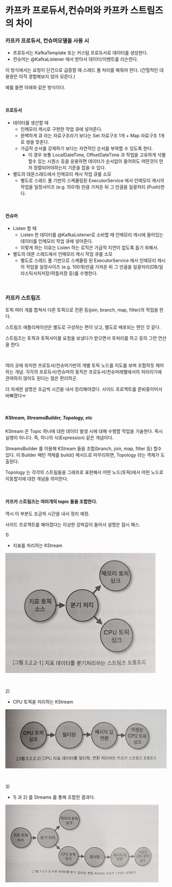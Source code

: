 # 카프카 프로듀서,컨슈머와 카프카 스트림즈의 차이

### 카프카 프로듀서, 컨슈머모델을 사용 시

- 프로듀서는 KafkaTemplate 또는 커스텀 프로듀서로 데이터를 생성한다.
- 컨슈머는 @KafkaListener 에서 받아서 데이터/이벤트를 리슨한다.

이 방식에서는 요청이 단건으로 급증할 때 스레드 풀 처리를 해줘야 한다. (간헐적인 대용량은 아직 경험해보지 않아 모른다.)

예를 들면 아래와 같은 방식이다.

<br>



#### 프로듀서

- 데이터를 생산할 때 
  - 인메모리 캐시로 구현한 작업 큐에 넣어준다.
  - 완벽하게 큐 라는 자료구조라기 보다는 Set 자료구조 1개 + Map 자료구조 1개로 쌍을 맞춘다.
  - 가급적 순서를 강제하기 보다는 자연적인 순서를 부여할 수 있도록 한다.
    - 이 경우 보통 LocalDateTime, OffsetDateTime 과 작업을 고유하게 식별할수 있는 시퀀스 등을 응용하면 데이터가 순서없이 들어와도 어떤것이 먼저 정렬되어야하는지 기준을 잡을 수 있다.
- 별도의 데몬스레드에서 인메모리 캐시 작업 큐를 소모
  - 별도로 스레드 풀 기반의 스케쥴링된 ExecutorService 에서 인메모리 캐시의 작업을 일정사이즈 (e.g. 100개) 만큼 가져온 뒤 그 만큼을 일괄처리 (Push)한다.

<br>



#### 컨슈머

- Listen 할 때 
  - Listen 한 데이터를 @KafkaListener로 소비할 때 인메모리 캐시에 들어있는 데이터를 인메모리 작업 큐에 넣어준다.
  - 이렇게 하는 이유는 Listen 하는 로직은 가급적 지연이 없도록 돕기 위해서.
- 별도의 데몬 스레드에서 인메모리 캐시 작업 큐를 소모
  - 별도로 스레드 풀 기반으로 스케쥴링 된 ExecutorService 에서 인메모리 캐시의 작업을 일정사이즈 (e.g. 100개)만큼 가져온 뒤 그 만큼을 일괄처리(DB/일라스틱서치저장/하둡저장 등)를 수행한다.

<br>



### 카프카 스트림즈

토픽 여러 개를 합쳐서 다른 토픽으로 전환 등(join, branch, map, filter)의 작업을 한다.<br>

스트림즈 애플리케이션은 별도로 구성하는 편이 낫고, 별도로 배포되는 편인 것 같다.<br>

스트림즈는 토픽과 토픽사이를 요청을 보냈다가 받으면서 후처리를 하고 등의 그런 연산을 한다.<br>

<br>

여러 곳에 위치한 프로듀서/컨슈머기반의 개별 토픽 노드를 지도를 보며 조합하듯 제어하는 개념. 각각의 프로듀서/컨슈머의 동작은 프로듀서/컨슈머레벨에서의 처리이기에 관여하지 않아도 된다는 점은 편리하군.<Br>

더 자세한 설명은 조금씩 시간을 내서 정리해야겠다. 사이드 프로젝트를 준비중이어서 바빠졌다ㅠ<br>

<br>



##### KStream, StreamsBuilder, Topology, etc

KStream 은 Topic 하나에 대한 데이터 발생 시에 대해 수행할 작업을 기술한다. 즉시 실행이 아니다. 즉, 하나의 식(Expression) 같은 개념이다.<br>

StreamsBuilder 를 이용해 KStream 들을 조합(branch, join, map, filter 등) 할수 있다. 이 Builder 패턴 객체를 build() 메서드로 마무리하면, Topology 라는 객체가 도출된다.

Topology 는 각각의 스트림들을 그래프로 표현해서 어떤 노드(토픽)에서 어떤 노드로 이동할지에 대한 개념을 의미한다.<br>

<br>



#### 카프카 스트림즈는 여러개의 topic 들을 조합한다.

역시 이 부분도 조금씩 시간을 내서 정리 예정.

사이드 프로젝트를 해야겠다는 이상한 강박감이 들어서 설명은 잠시 패스.



1\)

- 지표를 처리하는 KStream

![1](./img/PRODOCER-CONSUMER-VS-STREAMS-OVERVIEW/1.png)

<br>

2\)<br>

- CPU 토픽을 처리하는 KStream



![1](./img/PRODOCER-CONSUMER-VS-STREAMS-OVERVIEW/2.png)

<br>

3\)<br>

- 1\) 과 2\) 를 Streams 를 통해 조합한 결과다.

![1](./img/PRODOCER-CONSUMER-VS-STREAMS-OVERVIEW/3.png)



